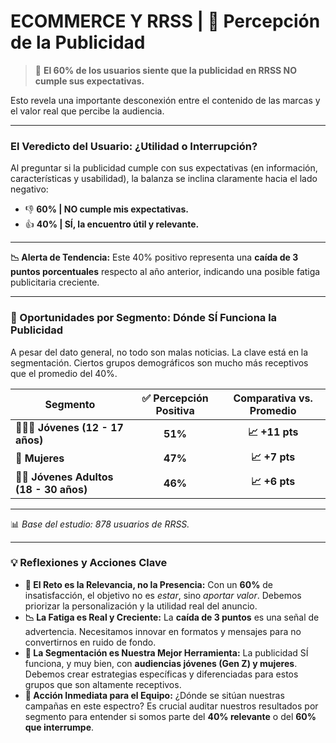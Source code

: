 # ECOMMERCE Y RRSS | 📢 Percepción de la Publicidad

> 🚨 **El 60% de los usuarios siente que la publicidad en RRSS NO cumple sus expectativas.**

Esto revela una importante desconexión entre el contenido de las marcas y el valor real que percibe la audiencia.

***

### El Veredicto del Usuario: ¿Utilidad o Interrupción?

Al preguntar si la publicidad cumple con sus expectativas (en información, características y usabilidad), la balanza se inclina claramente hacia el lado negativo:

* 👎 **60% | NO cumple mis expectativas.**
* 👍 **40% | SÍ, la encuentro útil y relevante.**

***

**📉 Alerta de Tendencia:** Este 40% positivo representa una **caída de 3 puntos porcentuales** respecto al año anterior, indicando una posible fatiga publicitaria creciente.

***

### 🎯 Oportunidades por Segmento: Dónde SÍ Funciona la Publicidad

A pesar del dato general, no todo son malas noticias. La clave está en la segmentación. Ciertos grupos demográficos son mucho más receptivos que el promedio del 40%.

| Segmento                                 | ✅ Percepción Positiva | Comparativa vs. Promedio |
| ---------------------------------------- | :-------------------: | :----------------------: |
| 🧑‍🤝‍🧑 **Jóvenes (12 - 17 años)**      |        **51%**        |      **📈 +11 pts**      |
| 👩 **Mujeres**                           |        **47%**        |       **📈 +7 pts**      |
| 👨‍💻 **Jóvenes Adultos (18 - 30 años)** |        **46%**        |       **📈 +6 pts**      |

***

📊 _Base del estudio: 878 usuarios de RRSS._

***

### 💡 Reflexiones y Acciones Clave

* **🎯 El Reto es la Relevancia, no la Presencia:** Con un **60%** de insatisfacción, el objetivo no es _estar_, sino _aportar valor_. Debemos priorizar la personalización y la utilidad real del anuncio.
* **📉 La Fatiga es Real y Creciente:** La **caída de 3 puntos** es una señal de advertencia. Necesitamos innovar en formatos y mensajes para no convertirnos en ruido de fondo.
* **👥 La Segmentación es Nuestra Mejor Herramienta:** La publicidad SÍ funciona, y muy bien, con **audiencias jóvenes (Gen Z) y mujeres**. Debemos crear estrategias específicas y diferenciadas para estos grupos que son altamente receptivos.
* **🚀 Acción Inmediata para el Equipo:** ¿Dónde se sitúan nuestras campañas en este espectro? Es crucial auditar nuestros resultados por segmento para entender si somos parte del **40% relevante** o del **60% que interrumpe**.
